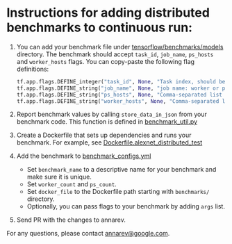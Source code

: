 # Instructions for adding distributed benchmarks to continuous run:

1. You can add your benchmark file under
   [tensorflow/benchmarks/models](https://github.com/tensorflow/benchmarks/tree/master/models) directory. The benchmark should accept `task_id`, `job_name`, `ps_hosts` and `worker_hosts` flags. You can copy-paste the following flag definitions:

    ```python
    tf.app.flags.DEFINE_integer("task_id", None, "Task index, should be >= 0.")
    tf.app.flags.DEFINE_string("job_name", None, "job name: worker or ps")
    tf.app.flags.DEFINE_string("ps_hosts", None, "Comma-separated list of hostname:port pairs")
    tf.app.flags.DEFINE_string("worker_hosts", None, "Comma-separated list of hostname:port pairs")
    ```
2. Report benchmark values by calling `store_data_in_json` from your benchmark
   code. This function is defined in
   [benchmark\_util.py](https://github.com/tensorflow/benchmarks/blob/master/models/util/benchmark_util.py)
3. Create a Dockerfile that sets up dependencies and runs your benchmark. For
   example, see [Dockerfile.alexnet\_distributed\_test](https://github.com/tensorflow/benchmarks/blob/master/models/Dockerfile.alexnet_distributed_test)
4. Add the benchmark to
   [benchmark\_configs.yml](https://github.com/tensorflow/benchmarks/blob/master/scripts/benchmark_configs.yml)
   * Set `benchmark_name` to a descriptive name for your benchmark and make sure
     it is unique.
   * Set `worker_count` and `ps_count`.
   * Set `docker_file` to the Dockerfile path starting with `benchmarks/`
     directory.
   * Optionally, you can pass flags to your benchmark by adding `args` list.
5. Send PR with the changes to annarev.

For any questions, please contact annarev@google.com.
